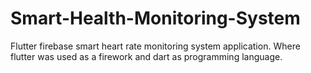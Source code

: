 # Smart-Health-Monitoring-System
Flutter firebase smart heart rate monitoring system application. Where flutter was used as a firework and dart as programming language.
